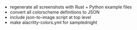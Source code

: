 - regenerate all screenshots with Rust + Python example files
- convert all colorscheme definitions to JSON
- include json-to-image script at top level
- make alacritty-colors.yml for samplednight
